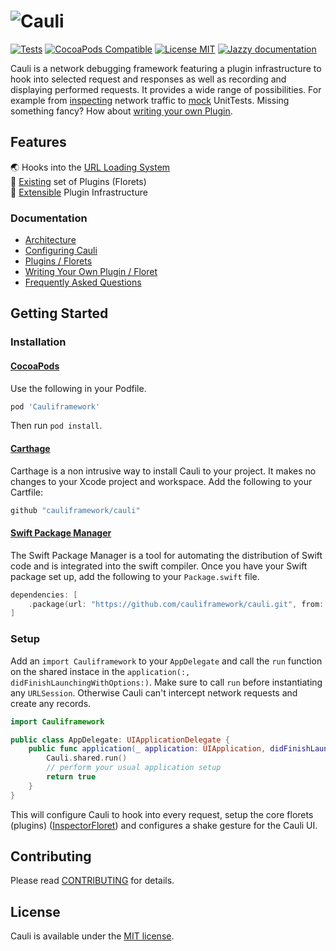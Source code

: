 # ![Cauli](https://cauli.works/logo.png)

[![Tests](https://github.com/cauliframework/cauli/workflows/Tests/badge.svg)](https://github.com/cauliframework/cauli/actions)
[![CocoaPods Compatible](https://img.shields.io/cocoapods/v/Cauliframework.svg?style=flat-square)](https://cocoapods.org/pods/Cauliframework)
[![License MIT](https://img.shields.io/badge/license-MIT-blue.svg?style=flat-square)](https://github.com/cauliframework/cauli/blob/develop/LICENSE)
[![Jazzy documentation](https://cauli.works/docs/badge.svg)](https://cauli.works/docs/)

Cauli is a network debugging framework featuring a plugin infrastructure to hook into selected request and responses as well as recording and displaying performed requests. It provides a wide range of possibilities. For example from [inspecting](https://cauli.works/docs/florets.html#InspectorFloret) network traffic to [mock](https://cauli.works/docs/florets.html#MockFloret) UnitTests. Missing something fancy? How about [writing your own Plugin](https://cauli.works/docs/writing-your-own-plugin.html).

## Features

🌏 Hooks into the [URL Loading System](https://cauli.works/docs/frequently-asked-questions.html)  
🧩 [Existing](https://cauli.works/docs/florets.html) set of Plugins (Florets)  
🔧 [Extensible](https://cauli.works/docs/writing-your-own-plugin.html) Plugin Infrastructure

### Documentation

* [Architecture](https://cauli.works/docs/architecture.html)
* [Configuring Cauli](https://cauli.works/docs/configuring-cauli.html)
* [Plugins / Florets](https://cauli.works/docs/florets.html)
* [Writing Your Own Plugin / Floret](https://cauli.works/docs/writing-your-own-plugin.html)
* [Frequently Asked Questions](https://cauli.works/docs/frequently-asked-questions.html)

## Getting Started

### Installation
#### [CocoaPods](https://cocoapods.org)

Use the following in your Podfile.

```ruby
pod 'Cauliframework'
```

Then run `pod install`.

#### [Carthage](https://github.com/Carthage/Carthage)

Carthage is a non intrusive way to install Cauli to your project. It makes no changes to your Xcode project and workspace. Add the following to your Cartfile:

```swift
github "cauliframework/cauli"
```

#### [Swift Package Manager](https://swift.org/package-manager/)

The Swift Package Manager is a tool for automating the distribution of Swift code and is integrated into the swift compiler. Once you have your Swift package set up, add the following to your `Package.swift` file.

```swift
dependencies: [
    .package(url: "https://github.com/cauliframework/cauli.git", from: "1.0.1")
]
```

### Setup

Add an `import Cauliframework` to your `AppDelegate` and call the `run` function on the shared instace in the `application(:, didFinishLaunchingWithOptions:)`. Make sure to call `run` before instantiating any `URLSession`. Otherwise Cauli can't intercept network requests and create any records.

```swift
import Cauliframework

public class AppDelegate: UIApplicationDelegate {
    public func application(_ application: UIApplication, didFinishLaunchingWithOptions launchOptions: [UIApplicationLaunchOptionsKey: Any]?) -> Bool {
        Cauli.shared.run()
        // perform your usual application setup
        return true
    }
}
```

This will configure Cauli to hook into every request, setup the core florets (plugins) ([InspectorFloret](https://cauli.works/docs/Classes/InspectorFloret.html)) and configures a shake gesture for the Cauli UI.

## Contributing
Please read [CONTRIBUTING](CONTRIBUTING.md) for details.

## License
Cauli is available under the [MIT license](LICENSE).
